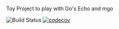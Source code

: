 Toy Project to play with Go's Echo and mgo

![Build Status](https://travis-ci.org/lalvarezguillen/roomies.svg?branch=master) [![codecov](https://codecov.io/gh/lalvarezguillen/roomies/branch/master/graph/badge.svg)](https://codecov.io/gh/lalvarezguillen/roomies)